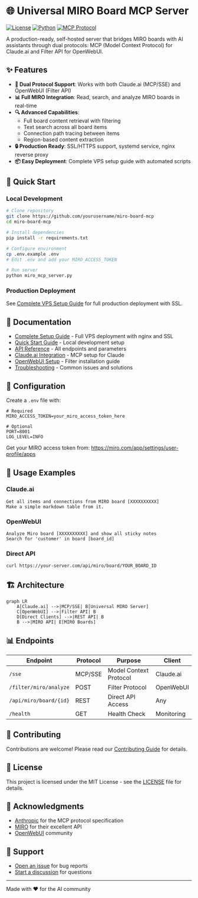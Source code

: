 # 🌐 Universal MIRO Board MCP Server

[![License](https://img.shields.io/badge/license-MIT-blue.svg)](LICENSE)
[![Python](https://img.shields.io/badge/python-3.8+-blue.svg)](https://www.python.org)
[![MCP Protocol](https://img.shields.io/badge/MCP-2024--11--05-green.svg)](https://modelcontextprotocol.io)

A production-ready, self-hosted server that bridges MIRO boards with AI assistants through dual protocols: MCP (Model Context Protocol) for Claude.ai and Filter API for OpenWebUI.

## ✨ Features

- **🤖 Dual Protocol Support**: Works with both Claude.ai (MCP/SSE) and OpenWebUI (Filter API)
- **📊 Full MIRO Integration**: Read, search, and analyze MIRO boards in real-time
- **🔍 Advanced Capabilities**: 
  - Full board content retrieval with filtering
  - Text search across all board items
  - Connection path tracing between items
  - Region-based content extraction
- **🔒 Production Ready**: SSL/HTTPS support, systemd service, nginx reverse proxy
- **📦 Easy Deployment**: Complete VPS setup guide with automated scripts

## 🚀 Quick Start

### Local Development
```bash
# Clone repository
git clone https://github.com/yourusername/miro-board-mcp
cd miro-board-mcp

# Install dependencies
pip install -r requirements.txt

# Configure environment
cp .env.example .env
# Edit .env and add your MIRO_ACCESS_TOKEN

# Run server
python miro_mcp_server.py
```

### Production Deployment
See [Complete VPS Setup Guide](docs/SETUP_GUIDE.md) for full production deployment with SSL.

## 📖 Documentation

- [Complete Setup Guide](docs/SETUP_GUIDE.md) - Full VPS deployment with nginx and SSL
- [Quick Start Guide](docs/QUICK_START.md) - Local development setup
- [API Reference](docs/API_REFERENCE.md) - All endpoints and parameters
- [Claude.ai Integration](docs/CLAUDE_INTEGRATION.md) - MCP setup for Claude
- [OpenWebUI Setup](docs/OPENWEBUI_SETUP.md) - Filter installation guide
- [Troubleshooting](docs/TROUBLESHOOTING.md) - Common issues and solutions

## 🔧 Configuration

Create a `.env` file with:
```env
# Required
MIRO_ACCESS_TOKEN=your_miro_access_token_here

# Optional
PORT=8001
LOG_LEVEL=INFO
```

Get your MIRO access token from: https://miro.com/app/settings/user-profile/apps

## 🎯 Usage Examples

### Claude.ai
```
Get all items and connections from MIRO board [XXXXXXXXXX]
Make a simple markdown table from it.
```

### OpenWebUI
```
Analyze Miro board [XXXXXXXXXX] and show all sticky notes
Search for 'customer' in board [board_id]
```

### Direct API
```bash
curl https://your-server.com/api/miro/board/YOUR_BOARD_ID
```

## 🏗️ Architecture

```mermaid
graph LR
    A[Claude.ai] -->|MCP/SSE| B[Universal MIRO Server]
    C[OpenWebUI] -->|Filter API| B
    D[Direct Clients] -->|REST API| B
    B -->|MIRO API| E[MIRO Boards]
```

## 📊 Endpoints

| Endpoint | Protocol | Purpose | Client |
|----------|----------|---------|--------|
| `/sse` | MCP/SSE | Model Context Protocol | Claude.ai |
| `/filter/miro/analyze` | POST | Filter Protocol | OpenWebUI |
| `/api/miro/board/{id}` | REST | Direct API Access | Any |
| `/health` | GET | Health Check | Monitoring |

## 🤝 Contributing

Contributions are welcome! Please read our [Contributing Guide](CONTRIBUTING.md) for details.

## 📄 License

This project is licensed under the MIT License - see the [LICENSE](LICENSE) file for details.

## 🙏 Acknowledgments

- [Anthropic](https://anthropic.com) for the MCP protocol specification
- [MIRO](https://miro.com) for their excellent API
- [OpenWebUI](https://openwebui.com) community

## 💬 Support

- [Open an issue](https://github.com/alldevice/miro-board-mcp/issues) for bug reports
- [Start a discussion](https://github.com/alldevice/miro-board-mcp/discussions) for questions

---
Made with ❤️ for the AI community